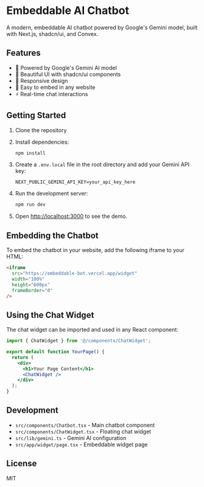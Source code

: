 # Embeddable AI Chatbot

A modern, embeddable AI chatbot powered by Google's Gemini model, built with Next.js, shadcn/ui, and Convex.

## Features

- 🤖 Powered by Google's Gemini AI model
- 🎨 Beautiful UI with shadcn/ui components
- 📱 Responsive design
- 🔌 Easy to embed in any website
- ⚡ Real-time chat interactions

## Getting Started

1. Clone the repository
2. Install dependencies:
   ```bash
   npm install
   ```

3. Create a `.env.local` file in the root directory and add your Gemini API key:
   ```
   NEXT_PUBLIC_GEMINI_API_KEY=your_api_key_here
   ```

4. Run the development server:
   ```bash
   npm run dev
   ```

5. Open [http://localhost:3000](http://localhost:3000) to see the demo.

## Embedding the Chatbot

To embed the chatbot in your website, add the following iframe to your HTML:

```html
<iframe 
  src="https://embeddable-bot.vercel.app/widget"
  width="100%"
  height="600px"
  frameBorder="0"
/>
```

## Using the Chat Widget

The chat widget can be imported and used in any React component:

```jsx
import { ChatWidget } from '@/components/ChatWidget';

export default function YourPage() {
  return (
    <div>
      <h1>Your Page Content</h1>
      <ChatWidget />
    </div>
  );
}
```

## Development

- `src/components/Chatbot.tsx` - Main chatbot component
- `src/components/ChatWidget.tsx` - Floating chat widget
- `src/lib/gemini.ts` - Gemini AI configuration
- `src/app/widget/page.tsx` - Embeddable widget page

## License

MIT
